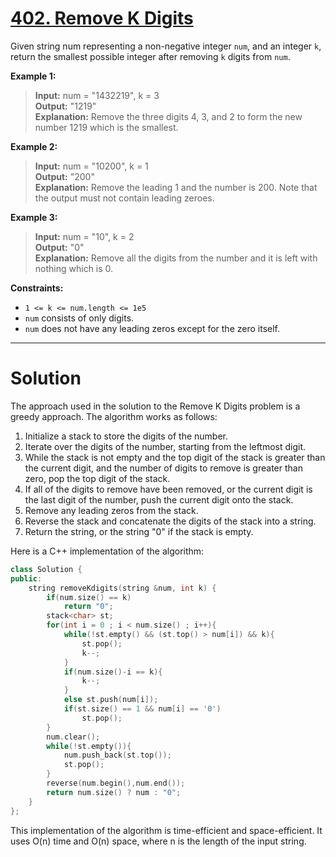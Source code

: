 # [402. Remove K Digits](https://leetcode.com/problems/remove-k-digits/)

Given string num representing a non-negative integer `num`, and an integer `k`, return the smallest possible integer after removing `k` digits from `num`.

 


**Example 1:**

>**Input:** num = "1432219", k = 3<br>
**Output:** "1219"<br>
**Explanation:** Remove the three digits 4, 3, and 2 to form the new number 1219 which is the smallest.

**Example 2:**

>**Input:** num = "10200", k = 1<br>
**Output:** "200"<br>
**Explanation:** Remove the leading 1 and the number is 200. Note that the output must not contain leading zeroes.

**Example 3:**

>**Input:** num = "10", k = 2<br>
**Output:** "0"<br>
**Explanation:** Remove all the digits from the number and it is left with nothing which is 0.
 

**Constraints:**

- `1 <= k <= num.length <= 1e5`
- `num` consists of only digits.
- `num` does not have any leading zeros except for the zero itself.
---
# Solution

The approach used in the solution to the Remove K Digits problem is a greedy approach. The algorithm works as follows:

1. Initialize a stack to store the digits of the number.
2. Iterate over the digits of the number, starting from the leftmost digit.
3. While the stack is not empty and the top digit of the stack is greater than the current digit, and the number of digits to remove is greater than zero, pop the top digit of the stack.
4. If all of the digits to remove have been removed, or the current digit is the last digit of the number, push the current digit onto the stack.
5. Remove any leading zeros from the stack.
6. Reverse the stack and concatenate the digits of the stack into a string.
7. Return the string, or the string "0" if the stack is empty.

Here is a C++ implementation of the algorithm:

```c++
class Solution {
public:
    string removeKdigits(string &num, int k) {
        if(num.size() == k)
            return "0";
        stack<char> st;
        for(int i = 0 ; i < num.size() ; i++){
            while(!st.empty() && (st.top() > num[i]) && k){
                st.pop();
                k--;
            }
            if(num.size()-i == k){
                k--;
            }
            else st.push(num[i]);
            if(st.size() == 1 && num[i] == '0')
                st.pop();
        }
        num.clear();
        while(!st.empty()){
            num.push_back(st.top());
            st.pop();
        }
        reverse(num.begin(),num.end());
        return num.size() ? num : "0";
    }
};
```

This implementation of the algorithm is time-efficient and space-efficient. It uses O(n) time and O(n) space, where n is the length of the input string.
